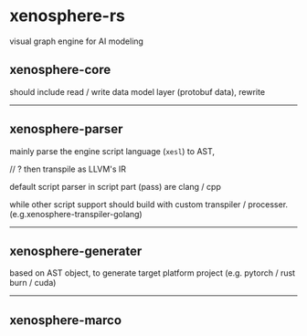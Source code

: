 # xenosphere-rs
visual graph engine for AI modeling

## xenosphere-core 

should include read / write data model layer (protobuf data), rewrite 


---

## xenosphere-parser

mainly parse the engine script language (`xesl`) to AST, 

// ? then transpile as LLVM's IR 

default script parser in script part (pass) are clang / cpp 

while other script support should build with custom transpiler / processer.
(e.g.xenosphere-transpiler-golang)

---

## xenosphere-generater

based on AST object, to generate target platform project (e.g. pytorch / rust burn / cuda)



---


## xenosphere-marco 



